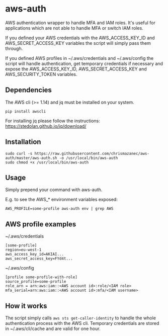 # aws-auth

AWS authentication wrapper to handle MFA and IAM roles. It's useful for applications which are not able to handle MFA or switch IAM roles.

If you defined your AWS credentials with the AWS_ACCESS_KEY_ID and AWS_SECRET_ACCESS_KEY variables the script will simply pass them through.

If you defined AWS profiles in ~/.aws/credentials and ~/.aws/config the script will handle authentication, get temporary credentials if necessary and expose the AWS_ACCESS_KEY_ID, AWS_SECRET_ACCESS_KEY and AWS_SECURITY_TOKEN variables.

## Dependencies

The AWS cli (>= 1.14) and jq must be installed on your system.

```
pip install awscli
```

For installing jq please follow the instructions: https://stedolan.github.io/jq/download/

## Installation

```
sudo curl -s https://raw.githubusercontent.com/chrismazanec/aws-auth/master/aws-auth.sh -o /usr/local/bin/aws-auth
sudo chmod +x /usr/local/bin/aws-auth
```

## Usage

Simply prepend your command with aws-auth.

E.g. to see the AWS_* environment variables exposed:

```
AWS_PROFILE=some-profile aws-auth env | grep AWS
```

## AWS profile examples

~/.aws/credentials

```
[some-profile]
region=eu-west-1
aws_access_key_id=AKIAI...
aws_secret_access_key=FYd4t...
```

~/.aws/config

```
[profile some-profile-with-role]
source_profile=some-profile
role_arn = arn:aws:iam::<AWS account id>:role/<IAM role>
mfa_serial=arn:aws:iam::<AWS account id>:mfa/<IAM username>
```

## How it works

The script simply calls ```aws sts get-caller-identity``` to handle the whole authentication process with the AWS cli.
Temporary credentials are stored in ~/.aws/cli/cache and are valid for one hour.
